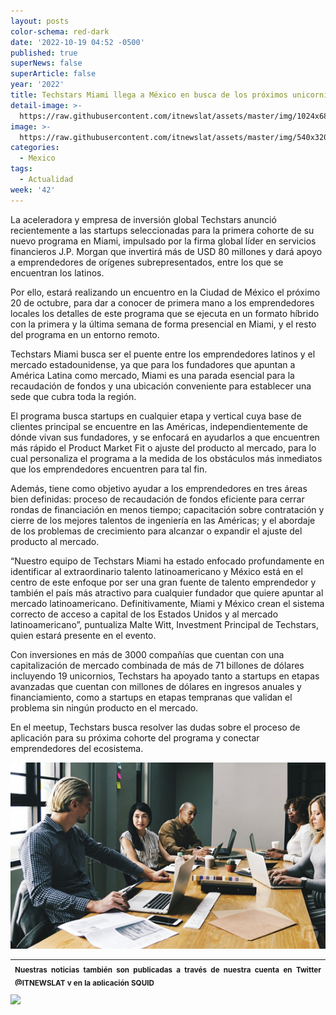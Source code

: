 ```yaml
---
layout: posts
color-schema: red-dark
date: '2022-10-19 04:52 -0500'
published: true
superNews: false
superArticle: false
year: '2022'
title: Techstars Miami llega a México en busca de los próximos unicornios
detail-image: >-
  https://raw.githubusercontent.com/itnewslat/assets/master/img/1024x680/Reunion-empleados-g.jpg
image: >-
  https://raw.githubusercontent.com/itnewslat/assets/master/img/540x320/Reunion-empleados-p.jpg
categories:
  - Mexico
tags:
  - Actualidad
week: '42'
---
```

La aceleradora y empresa de inversión global Techstars anunció recientemente a las startups seleccionadas para la primera cohorte de su nuevo programa en Miami, impulsado por la firma global líder en servicios financieros J.P. Morgan que invertirá más de USD 80 millones y dará apoyo a emprendedores de orígenes subrepresentados, entre los que se encuentran los latinos.

Por ello, estará realizando un encuentro en la Ciudad de México el próximo 20 de octubre, para dar a conocer de primera mano a los emprendedores locales los detalles de este programa que se ejecuta en un formato híbrido con la primera y la última semana de forma presencial en Miami, y el resto del programa en un entorno remoto.

Techstars Miami busca ser el puente entre los emprendedores latinos y el mercado estadounidense, ya que para los fundadores que apuntan a América Latina como mercado, Miami es una parada esencial para la recaudación de fondos y una ubicación conveniente para establecer una sede que cubra toda la región.

El programa busca startups en cualquier etapa y vertical cuya base de clientes principal se encuentre en las Américas, independientemente de dónde vivan sus fundadores, y se enfocará en ayudarlos a que encuentren más rápido el Product Market Fit o ajuste del producto al mercado, para lo cual personaliza el programa a la medida de los obstáculos más inmediatos que los emprendedores encuentren para tal fin.

Además, tiene como objetivo ayudar a los emprendedores en tres áreas bien definidas: proceso de recaudación de fondos eficiente para cerrar rondas de financiación en menos tiempo; capacitación sobre contratación y cierre de los mejores talentos de ingeniería en las Américas; y el abordaje de los problemas de crecimiento para alcanzar o expandir el ajuste del producto al mercado.

“Nuestro equipo de Techstars Miami ha estado enfocado profundamente en identificar al extraordinario talento latinoamericano y México está en el centro de este enfoque por ser una gran fuente de talento emprendedor y también el país más atractivo para cualquier fundador que quiere apuntar al mercado latinoamericano. Definitivamente, Miami y México crean el sistema correcto de acceso a capital de los Estados Unidos y al mercado latinoamericano”, puntualiza Malte Witt, Investment Principal de Techstars, quien estará presente en el evento.

Con inversiones en más de 3000 compañías que cuentan con una capitalización de mercado combinada de más de 71 billones de dólares incluyendo 19 unicornios, Techstars ha apoyado tanto a startups en etapas avanzadas que cuentan con millones de dólares en ingresos anuales y financiamiento, como a startups en etapas tempranas que validan el problema sin ningún producto en el mercado.

En el meetup, Techstars busca resolver las dudas sobre el proceso de aplicación para su próxima cohorte del programa y conectar emprendedores del ecosistema.

![](https://raw.githubusercontent.com/itnewslat/assets/master/img/540x320/Reunion-empleados-p.jpg)

<table style="height: 42px;" width="569">
<tbody>
<tr>
<td style="text-align: justify;"><sub><strong>Nuestras noticias también son publicadas a través de nuestra cuenta en Twitter <a href="https://twitter.com/itnewslat?lang=es">@ITNEWSLAT</a> y en la aplicación <a href="https://squidapp.co/en/">SQUID</a></strong></sub></td>
</tr>
</tbody>
</table>

<img src="https://tracker.metricool.com/c3po.jpg?hash=56f88a41e39ab42c063cc51676587a04"/>